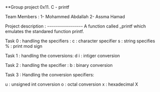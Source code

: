 **Group project 0x11. C - printf

Team Members :
1- Mohammed Abdallah
2- Assma Hamad

Project description : ------------------
A function called _printf which emulates the standared function printf.

Task 0 :
handling the specifiers :
c : character specifier
s : string specifies
% : print mod sign

Task 1 :
handling the conversions:
d
i : intiger conversion

Task 2 :
handling the specifier :
b : binary conversion

Task 3 :
Handling the conversion specifiers:

u : unsigned int conversion
o : octal conversion
x : hexadecimal
X
